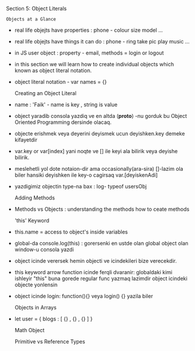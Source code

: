 Section 5: Object Literals

    Objects at a Glance

* real life objejts have properties : phone - colour size model ...
* real life objejts have things it can do : phone - ring take pic play music ...
* in JS user object : property - email, methods = login or logout
* in this section we will learn how to create individual objects 
    which known as object literal notation.
* object literal notation  - var names = {}


    Creating an Object Literal

* name : 'Faik' - name is key , string is value
* object yaradib consola yazdiq ve en altda (__proto__) -nu gorduk 
  bu Object Oriented Programming dersinde olacaq.
* objecte erishmek veya deyerini deyismek ucun deyishken.key demeke kifayetdir  
* var.key or var[index]   yani noqte ve [] ile keyi ala bilirik veya deyishe bilirik.
* meslehetli yol dote notaion-dir ama occasionally(ara-sira) []-lazim ola biler
hansiki deyishken ile key-o cagirsaq var.[deyiskenAdi]
* yazdigimiz objectin type-na bax : log- typeof usersObj


    Adding Methods

* Methods vs Objects : understanding the methods how to ceate methods

    
    'this' Keyword

* this.name = access to object's inside variables 
* global-da console.log(this) : gorersenki en ustde olan global
  object olan window-u consola yazdi
* object icinde verersek hemin objecti ve icindekileri bize verecekdir.
* this keyword arrow function icinde ferqli dvaranir: globaldaki kimi ishleyir 
    "this" buna gorede regular func yazmaq lazimdir object icindeki objecte yonlensin 
* object icinde login: function(){} veya login() {} yazila biler


    Objects in Arrays

*  let user = { blogs : [ {} , {} , {} ] }



    
    Math Object
    
    Primitive vs Reference Types
